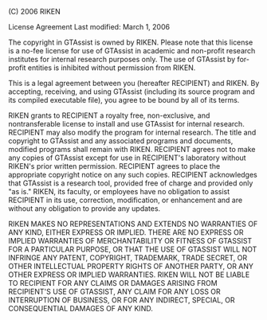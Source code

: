 (C) 2006 RIKEN

License Agreement
Last modified: March 1, 2006

The copyright in GTAssist is owned by RIKEN. Please note that this license is a no-fee license for use of GTAssist in academic and non-profit research institutes for internal research purposes only. The use of GTAssist by for-profit entities is inhibited without permission from RIKEN.

This is a legal agreement between you (hereafter RECIPIENT) and RIKEN. By accepting, receiving, and using GTAssist (including its source program and its compiled executable file), you agree to be bound by all of its terms.

RIKEN grants to RECIPIENT a royalty free, non-exclusive, and nontransferable license to install and use GTAssist for internal research. RECIPIENT may also modify the program for internal research. The title and copyright to GTAssist and any associated programs and documents, modified programs shall remain with RIKEN. RECIPIENT agrees not to make any copies of GTAssist except for use in RECIPIENT's laboratory without RIKEN's prior written permission. RECIPIENT agrees to place the appropriate copyright notice on any such copies. RECIPIENT acknowledges that GTAssist is a research tool, provided free of charge and provided only "as is." RIKEN, its faculty, or employees have no obligation to assist RECIPIENT in its use, correction, modification, or enhancement and are without any obligation to provide any updates.

RIKEN MAKES NO REPRESENTATIONS AND EXTENDS NO WARRANTIES OF ANY KIND, EITHER EXPRESS OR IMPLIED. THERE ARE NO EXPRESS OR IMPLIED WARRANTIES OF MERCHANTABILITY OR FITNESS OF GTASSIST FOR A PARTICULAR PURPOSE, OR THAT THE USE OF GTASSIST WILL NOT INFRINGE ANY PATENT, COPYRIGHT, TRADEMARK, TRADE SECRET, OR OTHER INTELLECTUAL PROPERTY RIGHTS OF ANOTHER PARTY, OR ANY OTHER EXPRESS OR IMPLIED WARRANTIES. RIKEN WILL NOT BE LIABLE TO RECIPIENT FOR ANY CLAIMS OR DAMAGES ARISING FROM RECIPIENT'S USE OF GTASSIST, ANY CLAIM FOR ANY LOSS OR INTERRUPTION OF BUSINESS, OR FOR ANY INDIRECT, SPECIAL, OR CONSEQUENTIAL DAMAGES OF ANY KIND.
